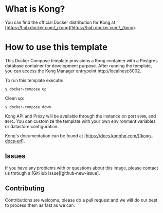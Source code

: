 # What is Kong?

You can find the official Docker distribution for Kong at [https://hub.docker.com/_/kong](https://hub.docker.com/_/kong).

# How to use this template

This Docker Compose template provisions a Kong container with a Postgres database container for development purpose. After running the template, you can access the Kong Manager entrypoint http://localhost:8002.

To run this template execute:

```shell
$ docker-compose up
```

Clean up:

```shell
$ docker-compose down
```


Kong API and Proxy will be available through the instance on port `8000`, and `8001`. You can customize the template with your own environment variables or datastore configuration.

Kong's documentation can be found at [https://docs.konghq.com/][kong-docs-url].

## Issues

If you have any problems with or questions about this image, please contact us through a [GitHub issue][github-new-issue].

## Contributing

Contributions are welcome, please do a pull request and we will do our best to process them as fast as we can.

